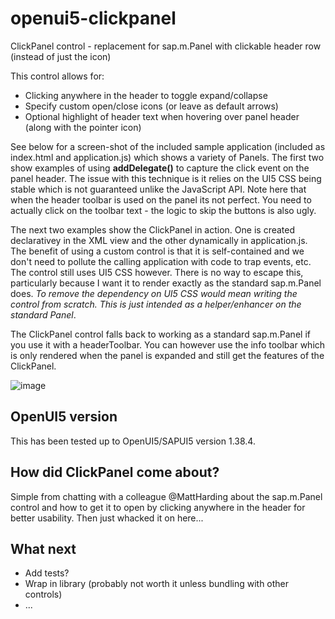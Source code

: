 # openui5-clickpanel
ClickPanel control - replacement for sap.m.Panel with clickable header row (instead of just the icon)

This control allows for:
+ Clicking anywhere in the header to toggle expand/collapse
+ Specify custom open/close icons (or leave as default arrows)
+ Optional highlight of header text when hovering over panel header (along with the pointer icon)

See below for a screen-shot of the included sample application (included as index.html and application.js) which shows a variety of Panels. The first two show examples of using **addDelegate()** to capture the click event on the panel header. The issue with this technique is it relies on the UI5 CSS being stable which is not guaranteed unlike the JavaScript API.
Note here that when the header toolbar is used on the panel its not perfect. You need to actually click on the toolbar text - the logic to skip the buttons is also ugly.

The next two examples show the ClickPanel in action. One is created declarativey in the XML view and the other dynamically in application.js. The benefit of using a custom control is that it is self-contained and we don't need to pollute the calling application with code to trap events, etc.
The control still uses UI5 CSS however. There is no way to escape this, particularly because I want it to render exactly as the standard sap.m.Panel does. *To remove the dependency on UI5 CSS would mean writing the control from scratch. This is just intended as a helper/enhancer on the standard Panel*.

The ClickPanel control falls back to working as a standard sap.m.Panel if you use it with a headerToolbar. You can however use the info toolbar which is only rendered when the panel is expanded and still get the features of the ClickPanel.

![image](https://cloud.githubusercontent.com/assets/1317161/16406095/8d2321c0-3d3e-11e6-818c-4b2880de72c7.png)

## OpenUI5 version
This has been tested up to OpenUI5/SAPUI5 version 1.38.4.

## How did ClickPanel come about?
Simple from chatting with a colleague @MattHarding about the sap.m.Panel control and how to get it to open by clicking anywhere in the header for better usability. Then just whacked it on here...

## What next
+ Add tests?
+ Wrap in library (probably not worth it unless bundling with other controls)
+ ...
